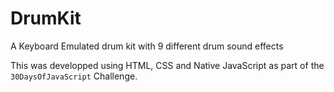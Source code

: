 # DrumKit
A Keyboard Emulated drum kit with 9 different drum sound effects

This was developped using HTML, CSS and Native JavaScript as part of the `30DaysOfJavaScript` Challenge.
